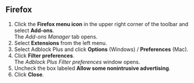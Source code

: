 ## Firefox

1. Click the **Firefox menu icon** in the upper right corner of the toolbar and select **Add-ons**.
<br>The *Add-ons Manager* tab opens.
2. Select **Extensions** from the left menu.
3. Select Adblock Plus and click **Options** (Windows) / **Preferences** (Mac).
4. Click **Filter preferences**.
<br>The *Adblock Plus Filter preferences* window opens.
5. Uncheck the box labeled **Allow some nonintrusive advertising**.
6. Click **Close**.
